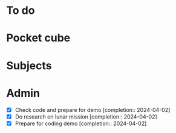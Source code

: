 # To do

# Pocket cube

# Subjects

# Admin
- [x] Check code and prepare for demo  [completion:: 2024-04-02]
- [x] Do research on lunar mission  [completion:: 2024-04-02]
- [x] Prepare for coding demo  [completion:: 2024-04-02]